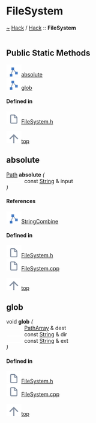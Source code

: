 <a id="filesystem"></a>
<h1>FileSystem</h1>
<a id="classhack_1_1filesystem"></a>
<a href="https://github.com/CharlesCarley/HackComputer#~">~</a>
<a href="index.md#index">Hack</a>
<span class="inline-text">/</span>
<a href="namespaceHack.md#hack">Hack</a>
<span class="inline-text">::</span>
<span class="bold-text"><b>FileSystem</b></span>
<br/>
<br/>
<a id="public-static-methods"></a>
<h2>Public Static Methods</h2>
<span class="icon-list-item"><a href="#absolute" class="icon-list-item"><img src="../images/class.svg" class="icon-list-item"/><span class="icon-list-item">absolute</span>
</a>
</span>
<br/>
<span class="icon-list-item"><a href="#glob" class="icon-list-item"><img src="../images/class.svg" class="icon-list-item"/><span class="icon-list-item">glob</span>
</a>
</span>
<br/>
<a id="defined-in"></a>
<h4>Defined in</h4>
<span class="icon-list-item"><a href="https://github.com/CharlesCarley/HackComputer/blob/master/Source/Utils/FileSystem.h#L33" class="icon-list-item"><img src="../images/file.svg" class="icon-list-item"/><span class="icon-list-item">FileSystem.h</span>
</a>
</span>
<br/>
<br/>
<span class="icon-list-item"><a href="#filesystem" class="icon-list-item"><img src="../images/jumpToTop.svg" class="icon-list-item"/><span class="icon-list-item">top</span>
</a>
</span>
<a id="absolute"></a>
<h2>absolute</h2>
<a href="namespaceHack.md#path">Path</a>
<span class="bold-text"><b>absolute</b></span>
<span class="italic-text"><i>(</i></span>
<div class="paragraph">
<span class="paragraph"><img src="../images/horSpace24px.svg"/><span class="inline-text">const </span>
<a href="namespaceHack.md#string">String</a>
<span class="inline-text"> &amp;</span>
<span class="inline-text">input</span>
</span>
</div>
<span class="italic-text"><i>)</i></span>
<a id="references"></a>
<h4>References</h4>
<div class="paragraph">
<span class="paragraph"><img src="../images/class.svg"/><a href="namespaceHack.md#stringcombine">StringCombine</a>
</span>
</div>
<a id="defined-in"></a>
<h4>Defined in</h4>
<span class="icon-list-item"><a href="https://github.com/CharlesCarley/HackComputer/blob/master/Source/Utils/FileSystem.h#L36" class="icon-list-item"><img src="../images/file.svg" class="icon-list-item"/><span class="icon-list-item">FileSystem.h</span>
</a>
</span>
<br/>
<span class="icon-list-item"><a href="https://github.com/CharlesCarley/HackComputer/blob/master/Source/Utils/FileSystem.cpp#L41" class="icon-list-item"><img src="../images/file.svg" class="icon-list-item"/><span class="icon-list-item">FileSystem.cpp</span>
</a>
</span>
<br/>
<br/>
<span class="icon-list-item"><a href="#filesystem" class="icon-list-item"><img src="../images/jumpToTop.svg" class="icon-list-item"/><span class="icon-list-item">top</span>
</a>
</span>
<br/>
<a id="glob"></a>
<h2>glob</h2>
<span class="inline-text">void</span>
<span class="bold-text"><b>glob</b></span>
<span class="italic-text"><i>(</i></span>
<div class="paragraph">
<span class="paragraph"><img src="../images/horSpace24px.svg"/><a href="namespaceHack.md#patharray">PathArray</a>
<span class="inline-text"> &amp;</span>
<span class="inline-text">dest</span>
</span>
</div>
<div class="paragraph">
<span class="paragraph"><img src="../images/horSpace24px.svg"/><span class="inline-text">const </span>
<a href="namespaceHack.md#string">String</a>
<span class="inline-text"> &amp;</span>
<span class="inline-text">dir</span>
</span>
</div>
<div class="paragraph">
<span class="paragraph"><img src="../images/horSpace24px.svg"/><span class="inline-text">const </span>
<a href="namespaceHack.md#string">String</a>
<span class="inline-text"> &amp;</span>
<span class="inline-text">ext</span>
</span>
</div>
<span class="italic-text"><i>)</i></span>
<a id="defined-in"></a>
<h4>Defined in</h4>
<span class="icon-list-item"><a href="https://github.com/CharlesCarley/HackComputer/blob/master/Source/Utils/FileSystem.h#L35" class="icon-list-item"><img src="../images/file.svg" class="icon-list-item"/><span class="icon-list-item">FileSystem.h</span>
</a>
</span>
<br/>
<span class="icon-list-item"><a href="https://github.com/CharlesCarley/HackComputer/blob/master/Source/Utils/FileSystem.cpp#L28" class="icon-list-item"><img src="../images/file.svg" class="icon-list-item"/><span class="icon-list-item">FileSystem.cpp</span>
</a>
</span>
<br/>
<br/>
<span class="icon-list-item"><a href="#filesystem" class="icon-list-item"><img src="../images/jumpToTop.svg" class="icon-list-item"/><span class="icon-list-item">top</span>
</a>
</span>
<br/>
</div>
</div>
</body>
</html>
